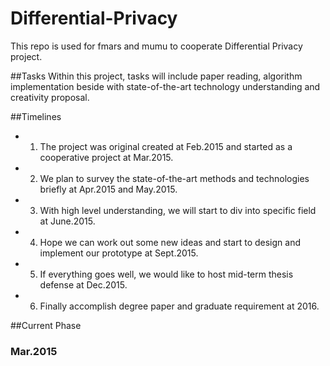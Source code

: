 # Differential-Privacy
This repo is used for fmars and mumu to cooperate Differential Privacy project. 

##Tasks
Within this project, tasks will include paper reading, algorithm implementation beside with state-of-the-art technology understanding and creativity proposal.

##Timelines
- 1. The project was original created at Feb.2015 and started as a cooperative project at Mar.2015.
- 2. We plan to survey the state-of-the-art methods and technologies briefly at Apr.2015 and May.2015.
- 3. With high level understanding, we will start to div into specific field at June.2015.
- 4. Hope we can work out some new ideas and start to design and implement our prototype at Sept.2015.
- 5. If everything goes well, we would like to host mid-term thesis defense at Dec.2015.
- 6. Finally accomplish degree paper and graduate requirement at 2016.

##Current Phase
### Mar.2015
